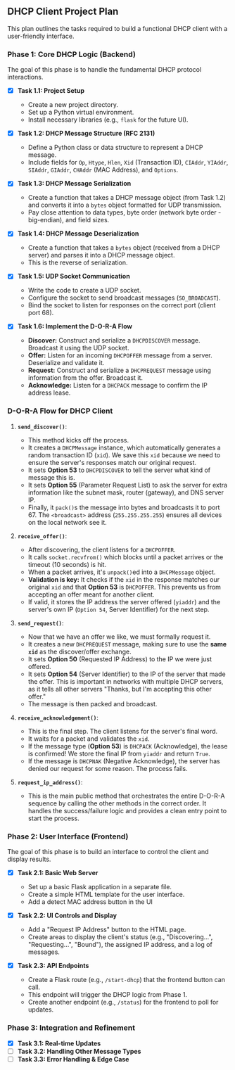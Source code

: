 ## DHCP Client Project Plan

This plan outlines the tasks required to build a functional DHCP client with a user-friendly interface.

### Phase 1: Core DHCP Logic (Backend)

The goal of this phase is to handle the fundamental DHCP protocol interactions.

- [x] **Task 1.1: Project Setup**
  - Create a new project directory.
  - Set up a Python virtual environment.
  - Install necessary libraries (e.g., `flask` for the future UI).
- [x] **Task 1.2: DHCP Message Structure (RFC 2131)**
  - Define a Python class or data structure to represent a DHCP message.
  - Include fields for `Op`, `Htype`, `Hlen`, `Xid` (Transaction ID), `CIAddr`, `YIAddr`, `SIAddr`, `GIAddr`, `CHAddr` (MAC Address), and `Options`.
- [x] **Task 1.3: DHCP Message Serialization**
  - Create a function that takes a DHCP message object (from Task 1.2) and converts it into a `bytes` object formatted for UDP transmission.
  - Pay close attention to data types, byte order (network byte order - big-endian), and field sizes.
- [x] **Task 1.4: DHCP Message Deserialization**
  - Create a function that takes a `bytes` object (received from a DHCP server) and parses it into a DHCP message object.
  - This is the reverse of serialization.
- [x] **Task 1.5: UDP Socket Communication**
  - Write the code to create a UDP socket.
  - Configure the socket to send broadcast messages (`SO_BROADCAST`).
  - Bind the socket to listen for responses on the correct port (client port 68).

- [x] **Task 1.6: Implement the D-O-R-A Flow**
  - **Discover:** Construct and serialize a `DHCPDISCOVER` message. Broadcast it using the UDP socket.
  - **Offer:** Listen for an incoming `DHCPOFFER` message from a server. Deserialize and validate it.
  - **Request:** Construct and serialize a `DHCPREQUEST` message using information from the offer. Broadcast it.
  - **Acknowledge:** Listen for a `DHCPACK` message to confirm the IP address lease.

### D-O-R-A Flow for DHCP Client

1.  **`send_discover()`**:
    * This method kicks off the process.
    * It creates a `DHCPMessage` instance, which automatically generates a random transaction ID (`xid`). We save this `xid` because we need to ensure the server's responses match our original request.
    * It sets **Option 53** to `DHCPDISCOVER` to tell the server what kind of message this is.
    * It sets **Option 55** (Parameter Request List) to ask the server for extra information like the subnet mask, router (gateway), and DNS server IP.
    * Finally, it `pack()`s the message into bytes and broadcasts it to port 67. The `<broadcast>` address (`255.255.255.255`) ensures all devices on the local network see it.

2.  **`receive_offer()`**:
    * After discovering, the client listens for a `DHCPOFFER`.
    * It calls `socket.recvfrom()` which blocks until a packet arrives or the timeout (10 seconds) is hit.
    * When a packet arrives, it's `unpack()`ed into a `DHCPMessage` object.
    * **Validation is key:** It checks if the `xid` in the response matches our original `xid` and that **Option 53** is `DHCPOFFER`. This prevents us from accepting an offer meant for another client.
    * If valid, it stores the IP address the server offered (`yiaddr`) and the server's own IP (`Option 54`, Server Identifier) for the next step.

3.  **`send_request()`**:
    * Now that we have an offer we like, we must formally request it.
    * It creates a new `DHCPREQUEST` message, making sure to use the **same `xid`** as the discover/offer exchange.
    * It sets **Option 50** (Requested IP Address) to the IP we were just offered.
    * It sets **Option 54** (Server Identifier) to the IP of the server that made the offer. This is important in networks with multiple DHCP servers, as it tells all other servers "Thanks, but I'm accepting this other offer."
    * The message is then packed and broadcast.

4.  **`receive_acknowledgement()`**:
    * This is the final step. The client listens for the server's final word.
    * It waits for a packet and validates the `xid`.
    * If the message type (**Option 53**) is `DHCPACK` (Acknowledge), the lease is confirmed! We store the final IP from `yiaddr` and return `True`.
    * If the message is `DHCPNAK` (Negative Acknowledge), the server has denied our request for some reason. The process fails.

5.  **`request_ip_address()`**:
    * This is the main public method that orchestrates the entire D-O-R-A sequence by calling the other methods in the correct order. It handles the success/failure logic and provides a clean entry point to start the process.

### Phase 2: User Interface (Frontend)

The goal of this phase is to build an interface to control the client and display results.

- [x] **Task 2.1: Basic Web Server**
    - Set up a basic Flask application in a separate file.
    - Create a simple HTML template for the user interface.
    - Add a detect MAC address button in the UI

- [x] **Task 2.2: UI Controls and Display**
    - Add a "Request IP Address" button to the HTML page.
    - Create areas to display the client's status (e.g., "Discovering...", "Requesting...", "Bound"), the assigned IP address, and a log of messages.

- [x] **Task 2.3: API Endpoints**
    - Create a Flask route (e.g., `/start-dhcp`) that the frontend button can call.
    - This endpoint will trigger the DHCP logic from Phase 1.
    - Create another endpoint (e.g., `/status`) for the frontend to poll for updates.

### Phase 3: Integration and Refinement

- [x] **Task 3.1: Real-time Updates**
- [ ] **Task 3.2: Handling Other Message Types**
- [ ] **Task 3.3: Error Handling & Edge Case**
